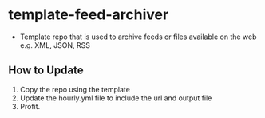 # template-feed-archiver

- Template repo that is used to archive feeds or files available on the web e.g. XML, JSON, RSS

## How to Update

1. Copy the repo using the template
2. Update the hourly.yml file to include the url and output file
3. Profit.


